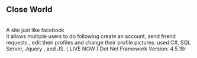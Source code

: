 ## Close World

<br>
A site just like facebook <br>  it allows multiple users to do following create an account, send friend requests , edit their profiles and change their profile pictures. used C#, SQL Server, Jquery , and JS. ( LIVE NOW ) Dot Net Framework Version: 4.5.1Br
